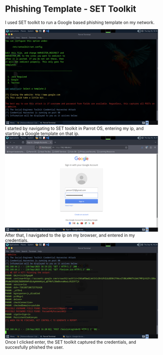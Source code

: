 # Phishing Template - SET Toolkit

I used SET toolkit to run a Google based phishing template on my network.

![SET setup](setup.png)
I started by navigating to SET toolkit in Parrot OS, entering my ip, and starting a Google template on that ip.
![Google](google.png)
After that, I navigated to the ip on my browser, and entered in my credentials.
![Phishing catch](phishing.png)
Once I clicked enter, the SET toolkit captured the credentials, and succesfully phished the user.